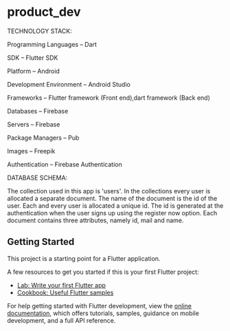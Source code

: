 # product_dev

TECHNOLOGY STACK:

Programming Languages –  Dart

SDK – Flutter SDK

Platform – Android

Development Environment – Android Studio

Frameworks – Flutter framework (Front end),dart framework (Back end)

Databases – Firebase

Servers – Firebase

Package Managers – Pub

Images – Freepik

Authentication – Firebase Authentication

DATABASE SCHEMA:

The collection used in this app is 'users'. In the collections every user is allocated a separate document.
The name of the document is the id of the user. Each and every user is allocated a unique id.
The id is generated at the authentication when the user signs up using the register now option.
Each document contains three attributes, namely id, mail and name.


## Getting Started

This project is a starting point for a Flutter application.

A few resources to get you started if this is your first Flutter project:

- [Lab: Write your first Flutter app](https://docs.flutter.dev/get-started/codelab)
- [Cookbook: Useful Flutter samples](https://docs.flutter.dev/cookbook)

For help getting started with Flutter development, view the
[online documentation](https://docs.flutter.dev/), which offers tutorials,
samples, guidance on mobile development, and a full API reference.
